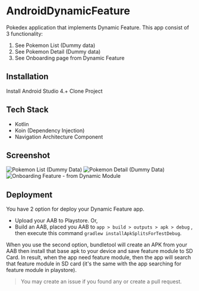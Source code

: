 # AndroidDynamicFeature
Pokedex application that implements Dynamic Feature. This app consist of 3 functionality:
1. See Pokemon List (Dummy data)
2. See Pokemon Detail (Dummy data)
3. See Onboarding page from Dynamic Feature

## Installation

Install Android Studio 4.+
Clone Project

## Tech Stack
- Kotlin
- Koin (Dependency Injection)
- Navigation Architecture Component

## Screenshot 
![Pokemon List (Dummy Data)](https://i.ibb.co/V2fhqcJ/1.png) ![Pokemon Detail (Dummy Data)](https://i.ibb.co/tBrrPb7/2.png) ![Onboarding Feature - from Dynamic Module](https://i.ibb.co/B67hn5V/3.png)

## Deployment
You have 2 option for deploy your Dynamic Feature app.

- Upload your AAB to Playstore. Or,
- Build an AAB, placed you AAB to `app > build > outputs > apk > debug` , then execute this command `gradlew installApkSplitsForTestDebug`.

When you use the second option, bundletool will create an APK from your AAB then install that base apk to your device and save feature module to SD Card. In result, when the app need feature module, then the app will search that feature module in SD card (it's the same with the app searching for feature module in playstore).

> You may create an issue if you found any or create a pull request.
